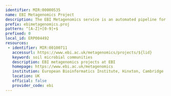 ```yaml
---
identifier: MIR:00000535
name: EBI Metagenomics Project
description: The EBI Metagenomics service is an automated pipeline for the analysis and archiving of metagenomic data that aims to provide insights into the phylogenetic diversity as well as the functional and metabolic potential of a sample. Metagenomics is the study of all genomes present in any given environment without the need for prior individual identification or amplification. This collection references projects.
prefix: ebimetagenomics.proj
pattern: ^[A-Z]+[0-9]+$
prefixed: 0
local_id: ERP004492
resources:
 - identifier: MIR:00100711
   accessurl: https://www.ebi.ac.uk/metagenomics/projects/${lid}
   keyword: soil microbial communities
   description: EBI metagenomics projects at EBI
   homepage: https://www.ebi.ac.uk/metagenomics
   institution: European Bioinformatics Institute, Hinxton, Cambridge
   location: UK
   official: false
   provider_code: ebi
---
```

